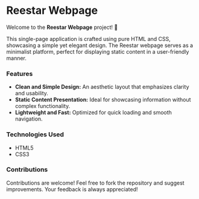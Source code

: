 
# Reestar Webpage

Welcome to the **Reestar Webpage** project! 🌟

This single-page application is crafted using pure HTML and CSS, showcasing a simple yet elegant design. The Reestar webpage serves as a minimalist platform, perfect for displaying static content in a user-friendly manner.

### Features
- **Clean and Simple Design:** An aesthetic layout that emphasizes clarity and usability.
- **Static Content Presentation:** Ideal for showcasing information without complex functionality.
- **Lightweight and Fast:** Optimized for quick loading and smooth navigation.

### Technologies Used
- HTML5
- CSS3



### Contributions
Contributions are welcome! Feel free to fork the repository and suggest improvements. Your feedback is always appreciated!

